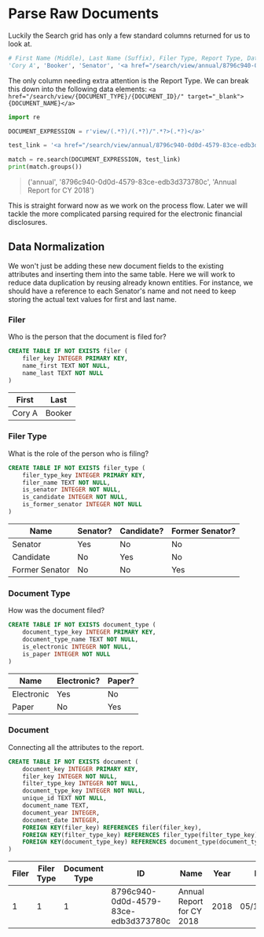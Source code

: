 # Parse Raw Documents
Luckily the Search grid has only a few standard columns returned for us to look at.

```Python
# First Name (Middle), Last Name (Suffix), Filer Type, Report Type, Date
'Cory A', 'Booker', 'Senator', '<a href="/search/view/annual/8796c940-0d0d-4579-83ce-edb3d373780c/" target="_blank">Annual Report for CY 2018</a>', '05/15/2019'
```

The only column needing extra attention is the Report Type. We can break this down into the following data elements:
`<a href="/search/view/{DOCUMENT_TYPE}/{DOCUMENT_ID}/" target="_blank">{DOCUMENT_NAME}</a>`

```python
import re

DOCUMENT_EXPRESSION = r'view/(.*?)/(.*?)/".*?>(.*?)</a>'

test_link = '<a href="/search/view/annual/8796c940-0d0d-4579-83ce-edb3d373780c/" target="_blank">Annual Report for CY 2018</a>'

match = re.search(DOCUMENT_EXPRESSION, test_link)
print(match.groups())
```
>('annual', '8796c940-0d0d-4579-83ce-edb3d373780c', 'Annual Report for CY 2018')

This is straight forward now as we work on the process flow. Later we will tackle the more complicated parsing required for the electronic financial disclosures.

## Data Normalization
We won't just be adding these new document fields to the existing attributes and inserting them into the same table. Here we will work to reduce data duplication by reusing already known entities. For instance, we should have a reference to each Senator's name and not need to keep storing the actual text values for first and last name.

### Filer
Who is the person that the document is filed for?
```SQL
CREATE TABLE IF NOT EXISTS filer (
    filer_key INTEGER PRIMARY KEY,
    name_first TEXT NOT NULL,
    name_last TEXT NOT NULL
)
```
|First|Last|
|-----|----|
|Cory A|Booker|

### Filer Type
What is the role of the person who is filing?
```SQL
CREATE TABLE IF NOT EXISTS filer_type (
    filer_type_key INTEGER PRIMARY KEY,
    filer_name TEXT NOT NULL,
    is_senator INTEGER NOT NULL,
    is_candidate INTEGER NOT NULL,
    is_former_senator INTEGER NOT NULL
)
```
|Name|Senator?|Candidate?|Former Senator?|
|----|--------|----------|---------------|
|Senator|Yes|No|No|
|Candidate|No|Yes|No|
|Former Senator|No|No|Yes|

### Document Type
How was the document filed?
```SQL
CREATE TABLE IF NOT EXISTS document_type (
    document_type_key INTEGER PRIMARY KEY,
    document_type_name TEXT NOT NULL,
    is_electronic INTEGER NOT NULL,
    is_paper INTEGER NOT NULL
)
```
|Name|Electronic?|Paper?|
|----|-----------|------|
|Electronic|Yes|No|
|Paper|No|Yes|

### Document
Connecting all the attributes to the report.
```SQL
CREATE TABLE IF NOT EXISTS document (
    document_key INTEGER PRIMARY KEY,
    filer_key INTEGER NOT NULL,
    filter_type_key INTEGER NOT NULL,
    document_type_key INTEGER NOT NULL,
    unique_id TEXT NOT NULL,
    document_name TEXT,
    document_year INTEGER,
    document_date INTEGER,
    FOREIGN KEY(filer_key) REFERENCES filer(filer_key),
    FOREIGN KEY(filter_type_key) REFERENCES filer_type(filter_type_key),
    FOREIGN KEY(document_type_key) REFERENCES document_type(document_type_key)
)
```
|Filer|Filer Type|Document Type|ID|Name|Year|Date|
|-----|----------|-------------|--|----|----|----|
|1|1|1|8796c940-0d0d-4579-83ce-edb3d373780c|Annual Report for CY 2018|2018|05/15/2019|